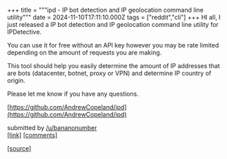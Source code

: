 +++
title = """ipd - IP bot detection and IP geolocation command line utility"""
date = 2024-11-10T17:11:10.000Z
tags = ["reddit","cli"]
+++
HI all, I just released a IP bot detection and IP geolocation command line utility for IPDetective.

You can use it for free without an API key however you may be rate limited depending on the amount of requests you are making.

This tool should help you easily determine the amount of IP addresses that are bots (datacenter, botnet, proxy or VPN) and determine IP country of origin.

Please let me know if you have any questions.

[https://github.com/AndrewCopeland/ipd](https://github.com/AndrewCopeland/ipd)

submitted by [/u/bananonumber](https://www.reddit.com/user/bananonumber)  
[\[link\]](https://www.reddit.com/r/commandline/comments/1go5fz2/ipd_ip_bot_detection_and_ip_geolocation_command/) [\[comments\]](https://www.reddit.com/r/commandline/comments/1go5fz2/ipd_ip_bot_detection_and_ip_geolocation_command/)

[[source]](https://www.reddit.com/r/commandline/comments/1go5fz2/ipd_ip_bot_detection_and_ip_geolocation_command/)
